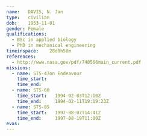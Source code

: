 ```yaml
---
name:	DAVIS, N. Jan
type:	civilian
dob:	1953-11-01
gender:	Female
qualifications:
  - BSc in applied biology
  - PhD in mechanical engineering
timeinspace:	28d0h58m
references:
  - http://www.nasa.gov/pdf/740566main_current.pdf
missions:
  - name: STS-47on Endeavour
    time_start:   
    time_end:     
  - name: STS-60
    time_start:   1994-02-03T12:10Z
    time_end:     1994-02-11T19:19:23Z
  - name: STS-85
    time_start:   1997-08-07T14:41Z
    time_end:     1997-08-19T11:09Z
evas:
---
```


